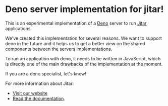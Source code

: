 
# Deno server implementation for jitar!

This is an experimental implementation of a [Deno](https://deno.land/) server to run [Jitar](https://jitar.dev) applications.

We've created this implementation for several reasons. We want to support deno in the future and it helps us to get a better view on the shared components between the servers implementations. 

To run an application with deno, it needs to be written in JavaScript, which is directly one of the main drawbacks of the implementation at the moment.

If you are a deno specialist, let's know!

For more information about Jitar:

* [Visit our website](https://jitar.dev)
* [Read the documentation](https://docs.jitar.dev).
